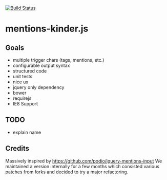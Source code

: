 [![Build Status](https://travis-ci.org/mixxt/mentions-kinder.js.png?branch=develop)](https://travis-ci.org/mixxt/mentions-kinder.js)

mentions-kinder.js
=================

## Goals
- multiple trigger chars (tags, mentions, etc.)
- configurable output syntax
- structured code
- unit tests
- nice ux
- jquery only dependency
- bower
- requirejs
- IE8 Support

## TODO
- explain name

## Credits
Massively inspired by https://github.com/podio/jquery-mentions-input
We maintained a version internally for a few months which consisted various patches from forks and decided to try a major refactoring.
